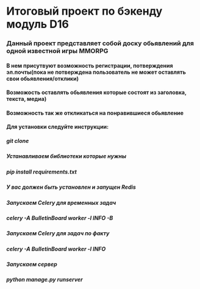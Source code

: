 <h1>Итоговый проект по бэкенду модуль D16</h1>
<h3>Данный проект представляет собой доску обьявлений для одной известной игры MMORPG</h3>
<h4>В нем присутвуют возможность регистрации, 
потверждения эл.почты(пока не потверждена пользователь не
может оставлять свои обьявления/отклики)</h4>
<h4>Возможость оставлять обьявления которые состоят из заголовка, текста, медиа)</h4>
<h4>Возможность так же откликаться на понравившиеся обьявление</h4>
<h4>Для установки следуйте инструкции:</h4>
<h5>git clone </h5>
<h5>Устанавливаем библиотеки которые нужны</h5>
<h5>pip install requirements.txt</h5>
<h5>У вас должен быть установлен и запущен Redis</h5>
<h5>Запускаем Celery для временных задач</h5>
<h5> celery -A BulletinBoard worker -l INFO -B</h5>
<h5>Запускаем Celery для задач по факту</h5>
<h5>celery -A BulletinBoard worker -l INFO</h5>
<h5>Запускаем сервер</h5>
<h5>python manage.py runserver</h5>